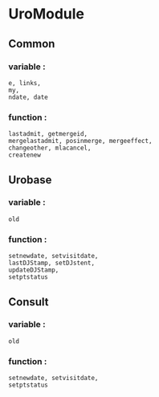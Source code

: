 # UroModule

## Common

### variable​ : 
	e, links, 
	my, 
	ndate, date

### function​ : 
	lastadmit, getmergeid, 
	mergelastadmit, posinmerge, mergeeffect, 
	changeother, mlacancel, 
	createnew

## Urobase

### variable​ : 
	old

### function​ : 
	setnewdate, setvisitdate, 
	lastDJStamp, setDJstent, 
	updateDJStamp, 
	setptstatus

## Consult

### variable : 
	old

### function​ : 
	setnewdate, setvisitdate, 
	setptstatus
